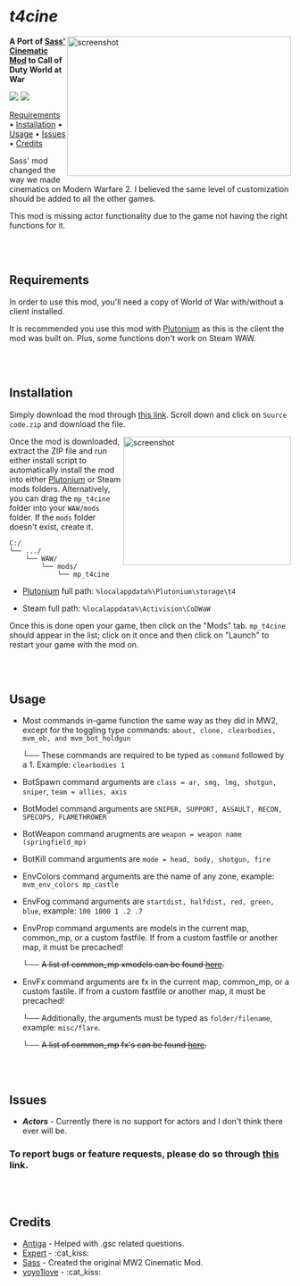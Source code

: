 # *t4cine*
<img src="https://images2.alphacoders.com/901/thumb-1920-90152.jpg" alt="screenshot" height="250px" width="400px" align="right"/>

**A Port of [Sass' Cinematic Mod](https://github.com/sortileges/iw4cine) to Call of Duty World at War**

<div align="left">
<a href="https://github.com/datapIan/t4cine/releases"><img src="https://img.shields.io/github/v/release/datapIan/t4cine?label=Latest%20Release&style=flat-square"></a>
  <a href="https://github.com/datapIan/t4cine/releases""><img src="https://img.shields.io/github/downloads/datapIan/t4cine/total?style=flat-square"></a>

<p align="left">
  <a href="#requirements">Requirements</a> •
  <a href="#installation">Installation</a> •
  <a href="#usage">Usage</a> •
  <a href="#issues">Issues</a> •
  <a href="#credits">Credits</a>
</p>

Sass' mod changed the way we made cinematics on Modern Warfare 2. I believed the same level of customization should be added to all the other games.

This mod is missing actor functionality due to the game not having the right functions for it.

<br/><br/>
## Requirements

In order to use this mod, you'll need a copy of World of War with/without a client installed.

It is recommended you use this mod with [Plutonium](https://plutonium.pw) as this is the client the mod was built on. Plus, some functions don't work on Steam WAW.

<br/><br/>
## Installation

Simply download the mod through [this link](https://github.com/datapIan/t4cine/releases/latest). Scroll down and click on `Source code.zip` and download the file.

<img src="https://i.imgur.com/DvQBhh0.png" alt="screenshot" height="230px" width="300px" align="right"/>

Once the mod is downloaded, extract the ZIP file and run either install script to automatically install the mod into either [Plutonium](https://plutonium.pw) or Steam mods folders. Alternatively, you can drag the `mp_t4cine` folder into your `WAW/mods` folder. If the `mods` folder doesn't exist, create it.

```
C:/
└── .../
    └── WAW/
        └── mods/
            └── mp_t4cine
```

- [Plutonium](https://plutonium.pw) full path: `%localappdata%\Plutonium\storage\t4`

- Steam full path: `%localappdata%\Activision\CoDWaW`

Once this is done open your game, then click on the "Mods" tab. `mp_t4cine` should appear in the list; click on it once and then click on "Launch" to restart your game with the mod on.

<br/><br/>
## Usage

* Most commands in-game function the same way as they did in MW2, except for the toggling type commands: `about, clone, clearbodies, mvm_eb, and mvm_bot_holdgun`
  
  └── These commands are required to be typed as `command` followed by a 1. Example: `clearbodies 1`
* BotSpawn command arguments are `class = ar, smg, lmg, shotgun, sniper`, `team = allies, axis`
* BotModel command arguments are `SNIPER, SUPPORT, ASSAULT, RECON, SPECOPS, FLAMETHROWER`
* BotWeapon command arugments are `weapon = weapon name (springfield_mp)`
* BotKill command arguments are `mode = head, body, shotgun, fire`
* EnvColors command arguments are the name of any zone, example: `mvm_env_colors mp_castle`
* EnvFog command arguments are `startdist, halfdist, red, green, blue`, example: `100 1000 1 .2 .7`
* EnvProp command arguments are models in the current map, common_mp, or a custom fastfile. If from a custom fastfile or another map, it must be precached!

  └── ~~A list of common_mp xmodels can be found [here]().~~
* EnvFx command arguments are fx in the current map, common_mp, or a custom fastile. If from a custom fastfile or another map, it must be precached!
  
  └── Additionally, the arguments must be typed as `folder/filename`, example: `misc/flare`.
  
  └── ~~A list of common_mp fx's can be found [here]().~~
  
<br/><br/>
## Issues
* ***Actors*** - Currently there is no support for actors and I don't think there ever will be.

### To report bugs or feature requests, please do so through [this](https://github.com/datapIan/t4cine/issues) link.

<br/><br/>
## Credits

* [Antiga](https://github.com/mprust) - Helped with .gsc related questions.
* [Expert](https://github.com/soexperttt) - :cat_kiss:
* [Sass](https://github.com/sortileges) - Created the original MW2 Cinematic Mod.
* [yoyo1love](https://github.com/yoyothebest) - :cat_kiss:
